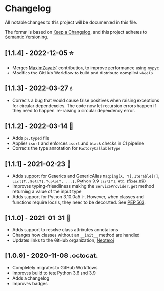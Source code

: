 # Changelog

All notable changes to this project will be documented in this file.

The format is based on [Keep a Changelog](https://keepachangelog.com/en/1.0.0/),
and this project adheres to [Semantic Versioning](https://semver.org/spec/v2.0.0.html).

## [1.1.4] - 2022-12-05 :star:
- Merges [MaximZayats´](https://github.com/MaximZayats) contribution, to improve
  performance using `mypyc`
- Modifies the GitHub Workflow to build and distribute compiled `wheels`

## [1.1.3] - 2022-03-27 :droplet:
- Corrects a bug that would cause false positives when raising exceptions
  for circular dependencies. The code now let recursion errors happen if they
  need to happen, re-raising a circular dependency error.

## [1.1.2] - 2022-03-14 :rabbit:
- Adds `py.typed` file
- Applies `isort` and enforces `isort` and `black` checks in CI pipeline
- Corrects the type annotation for `FactoryCallableType`

## [1.1.1] - 2021-02-23 :cactus:
- Adds support for Generics and GenericAlias `Mapping[X, Y]`, `Iterable[T]`,
  `List[T]`, `Set[T]`, `Tuple[T, ...]`, Python 3.9 `list[T]`, etc. ([fixes
  #9](https://github.com/Neoteroi/rodi/issues/9))
- Improves typing-friendliness making the `ServiceProvider.get` method
  returning a value of the input type.
- Adds support for Python 3.10.0a5 ✨. However, when classes and functions
  require locals, they need to be decorated. See [PEP
  563](https://www.python.org/dev/peps/pep-0563/).

## [1.1.0] - 2021-01-31 :grapes:
- Adds support to resolve class attributes annotations
- Changes how classes without an `__init__` method are handled
- Updates links to the GitHub organization, [Neoteroi](https://github.com/Neoteroi)

## [1.0.9] - 2020-11-08 :octocat:
- Completely migrates to GitHub Workflows
- Improves build to test Python 3.6 and 3.9
- Adds a changelog
- Improves badges
